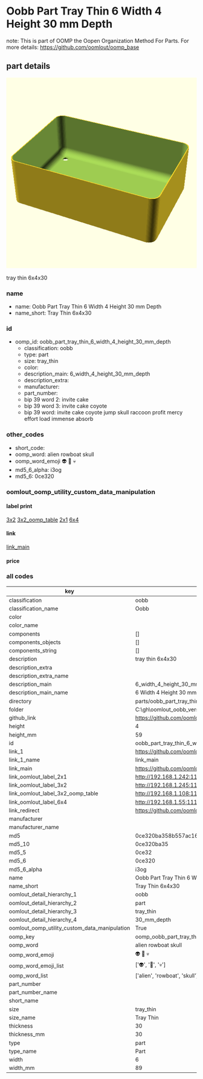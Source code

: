 # Oobb Part Tray Thin 6 Width 4 Height 30 mm Depth  

note: This is part of OOMP the Oopen Organization Method For Parts. For more details: https://github.com/oomlout/oomp_base

##  part details
  

[![](3dpr.png)](3dpr.png)

tray thin 6x4x30



### name
* name: Oobb Part Tray Thin 6 Width 4 Height 30 mm Depth
* name_short: Tray Thin 6x4x30 
### id
* oomp_id: oobb_part_tray_thin_6_width_4_height_30_mm_depth
  * classification: oobb
  * type: part
  * size: tray_thin
  * color: 
  * description_main: 6_width_4_height_30_mm_depth
  * description_extra: 
  * manufacturer: 
  * part_number: 
  * bip 39 word 2: invite cake
  * bip 39 word 3: invite cake coyote
  * bip 39 word: invite cake coyote jump skull raccoon profit mercy effort load immense absorb

### other_codes
* short_code: 
* oomp_word: alien rowboat skull
* oomp_word_emoji :alien: :rowboat: :skull:
* md5_6_alpha: i3og
* md5_6: 0ce320






### oomlout_oomp_utility_custom_data_manipulation
#### label print
[3x2](http://192.168.1.245:1112/?label=oomp%20i3og)
[3x2_oomp_table](http://192.168.1.108:1112/?label=oomp%20i3og)
[2x1](http://192.168.1.242:1112/?label=oomp%20i3og)
[6x4](http://192.168.1.55:1112/?label=oomp%20i3og)    

#### link

[link_main](https://github.com/oomlout/oomlout_oobb_version_4_generated_parts/tree/main/navigation_oomp/oobb/part/tray_thin/6_width_4_height_30_mm_depth/part)                              

#### price







### all codes 
| key | value |  
| --- | --- |  
| classification | oobb |  
| classification_name | Oobb |  
| color |  |  
| color_name |  |  
| components | [] |  
| components_objects | [] |  
| components_string | [] |  
| description | tray thin 6x4x30 |  
| description_extra |  |  
| description_extra_name |  |  
| description_main | 6_width_4_height_30_mm_depth |  
| description_main_name | 6 Width 4 Height 30 mm Depth |  
| directory | parts/oobb_part_tray_thin_6_width_4_height_30_mm_depth |  
| folder | C:\gh\oomlout_oobb_version_4_generated_parts\parts\oobb_part_tray_thin_6_width_4_height_30_mm_depth |  
| github_link | https://github.com/oomlout/oomlout_oomp_part_src/tree/main/parts/oobb_part_tray_thin_6_width_4_height_30_mm_depth |  
| height | 4 |  
| height_mm | 59 |  
| id | oobb_part_tray_thin_6_width_4_height_30_mm_depth |  
| link_1 | https://github.com/oomlout/oomlout_oobb_version_4_generated_parts/tree/main/navigation_oomp/oobb/part/tray_thin/6_width_4_height_30_mm_depth/part |  
| link_1_name | link_main |  
| link_main | https://github.com/oomlout/oomlout_oobb_version_4_generated_parts/tree/main/navigation_oomp/oobb/part/tray_thin/6_width_4_height_30_mm_depth/part |  
| link_oomlout_label_2x1 | http://192.168.1.242:1112/?label=oomp%20i3og |  
| link_oomlout_label_3x2 | http://192.168.1.245:1112/?label=oomp%20i3og |  
| link_oomlout_label_3x2_oomp_table | http://192.168.1.108:1112/?label=oomp%20i3og |  
| link_oomlout_label_6x4 | http://192.168.1.55:1112/?label=oomp%20i3og |  
| link_redirect | https://github.com/oomlout/oomlout_oobb_version_4_generated_parts/tree/main/parts/oobb_tray_thin_06_04_30 |  
| manufacturer |  |  
| manufacturer_name |  |  
| md5 | 0ce320ba358b557ac165678e634813b0 |  
| md5_10 | 0ce320ba35 |  
| md5_5 | 0ce32 |  
| md5_6 | 0ce320 |  
| md5_6_alpha | i3og |  
| name | Oobb Part Tray Thin 6 Width 4 Height 30 mm Depth |  
| name_short | Tray Thin 6x4x30  |  
| oomlout_detail_hierarchy_1 | oobb |  
| oomlout_detail_hierarchy_2 | part |  
| oomlout_detail_hierarchy_3 | tray_thin |  
| oomlout_detail_hierarchy_4 | 30_mm_depth |  
| oomlout_oomp_utility_custom_data_manipulation | True |  
| oomp_key | oomp_oobb_part_tray_thin_6_width_4_height_30_mm_depth |  
| oomp_word | alien rowboat skull |  
| oomp_word_emoji | :alien: :rowboat: :skull: |  
| oomp_word_emoji_list | [':alien:', ':rowboat:', ':skull:'] |  
| oomp_word_list | ['alien', 'rowboat', 'skull'] |  
| part_number |  |  
| part_number_name |  |  
| short_name |  |  
| size | tray_thin |  
| size_name | Tray Thin |  
| thickness | 30 |  
| thickness_mm | 30 |  
| type | part |  
| type_name | Part |  
| width | 6 |  
| width_mm | 89 |  
